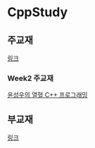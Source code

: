 # CppStudy

## 주교재
[링크](https://www3.ntu.edu.sg/home/ehchua/programming/index.html#Cpp)

### Week2 주교재
[윤성우의 열혈 C++ 프로그래밍](http://www.yes24.com/Product/Goods/3816661)

## 부교재
[링크](https://cplusplus.com/doc/tutorial/)